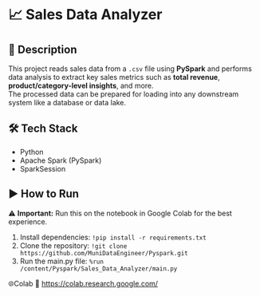 # 📈 Sales Data Analyzer 

## 📌 Description
This project reads sales data from a `.csv` file using **PySpark** and performs data analysis to extract key sales metrics such as **total revenue**, **product/category-level insights**, and more.  
The processed data can be prepared for loading into any downstream system like a database or data lake.

## 🛠️ Tech Stack
- Python
- Apache Spark (PySpark)
- SparkSession

## ▶️ How to Run 
⚠️ **Important:** Run this on the notebook in Google Colab for the best experience.
1. Install dependencies:
`!pip install -r requirements.txt`
2. Clone the repository:
`!git clone https://github.com/MuniDataEngineer/Pyspark.git`
3. Run the main.py file:
`%run /content/Pyspark/Sales_Data_Analyzer/main.py`

🌐Colab
🔗 https://colab.research.google.com/

